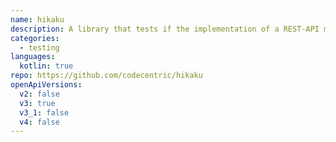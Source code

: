 ```yaml
---
name: hikaku
description: A library that tests if the implementation of a REST-API meets its specification.
categories:
  - testing
languages:
  kotlin: true
repo: https://github.com/codecentric/hikaku
openApiVersions:
  v2: false
  v3: true
  v3_1: false
  v4: false
---
```

